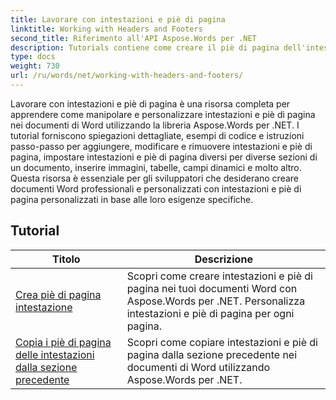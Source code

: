 ```yaml
---
title: Lavorare con intestazioni e piè di pagina
linktitle: Working with Headers and Footers
second_title: Riferimento all'API Aspose.Words per .NET
description: Tutorials contiene come creare il piè di pagina dell'intestazione e copiare il piè di pagina dell'intestazione dalla sezione precedente del documento di Word utilizzando Aspose.Words per .NET.
type: docs
weight: 730
url: /ru/words/net/working-with-headers-and-footers/
---
```


Lavorare con intestazioni e piè di pagina è una risorsa completa per apprendere come manipolare e personalizzare intestazioni e piè di pagina nei documenti di Word utilizzando la libreria Aspose.Words per .NET. I tutorial forniscono spiegazioni dettagliate, esempi di codice e istruzioni passo-passo per aggiungere, modificare e rimuovere intestazioni e piè di pagina, impostare intestazioni e piè di pagina diversi per diverse sezioni di un documento, inserire immagini, tabelle, campi dinamici e molto altro. Questa risorsa è essenziale per gli sviluppatori che desiderano creare documenti Word professionali e personalizzati con intestazioni e piè di pagina personalizzati in base alle loro esigenze specifiche.


 ## Tutorial
| Titolo | Descrizione |
| --- | --- |
| [Crea piè di pagina intestazione](./create-header-footer/) | Scopri come creare intestazioni e piè di pagina nei tuoi documenti Word con Aspose.Words per .NET. Personalizza intestazioni e piè di pagina per ogni pagina. |
| [Copia i piè di pagina delle intestazioni dalla sezione precedente](./copy-headers-footers-from-previous-section/) | Scopri come copiare intestazioni e piè di pagina dalla sezione precedente nei documenti di Word utilizzando Aspose.Words per .NET. |